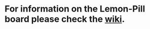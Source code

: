 # For information on the Lemon-Pill board please check the [wiki](https://github.com/JamesBara/Lemon-Pill/wiki).
